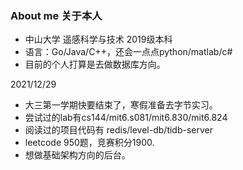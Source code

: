 ### About me 关于本人
- 中山大学 遥感科学与技术 2019级本科
- 语言：Go/Java/C++，还会一点点python/matlab/c#
- 目前的个人打算是去做数据库方向。

2021/12/29
- 大三第一学期快要结束了，寒假准备去字节实习。
- 尝试过的lab有cs144/mit6.s081/mit6.830/mit6.824
- 阅读过的项目代码有 redis/level-db/tidb-server
- leetcode 950题，竞赛积分1900.
- 想做基础架构方向的后台。
<!---
Cchiyi/Cchiyi is a ✨ special ✨ repository because its `README.md` (this file) appears on your GitHub profile.
You can click the Preview link to take a look at your changes.
--->
